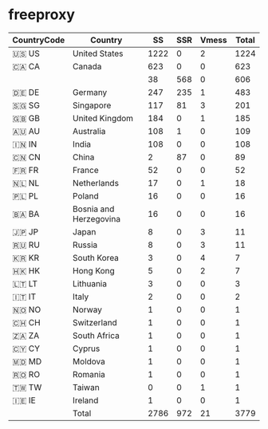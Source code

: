 # freeproxy

|CountryCode|Country|SS|SSR|Vmess|Total|
|  ----  | ----  |  ----  | ----  |  ----  | ----  |
|🇺🇸 US|United States|1222|0|2|1224|
|🇨🇦 CA|Canada|623|0|0|623|
| ||38|568|0|606|
|🇩🇪 DE|Germany|247|235|1|483|
|🇸🇬 SG|Singapore|117|81|3|201|
|🇬🇧 GB|United Kingdom|184|0|1|185|
|🇦🇺 AU|Australia|108|1|0|109|
|🇮🇳 IN|India|108|0|0|108|
|🇨🇳 CN|China|2|87|0|89|
|🇫🇷 FR|France|52|0|0|52|
|🇳🇱 NL|Netherlands|17|0|1|18|
|🇵🇱 PL|Poland|16|0|0|16|
|🇧🇦 BA|Bosnia and Herzegovina|16|0|0|16|
|🇯🇵 JP|Japan|8|0|3|11|
|🇷🇺 RU|Russia|8|0|3|11|
|🇰🇷 KR|South Korea|3|0|4|7|
|🇭🇰 HK|Hong Kong|5|0|2|7|
|🇱🇹 LT|Lithuania|3|0|0|3|
|🇮🇹 IT|Italy|2|0|0|2|
|🇳🇴 NO|Norway|1|0|0|1|
|🇨🇭 CH|Switzerland|1|0|0|1|
|🇿🇦 ZA|South Africa|1|0|0|1|
|🇨🇾 CY|Cyprus|1|0|0|1|
|🇲🇩 MD|Moldova|1|0|0|1|
|🇷🇴 RO|Romania|1|0|0|1|
|🇹🇼 TW|Taiwan|0|0|1|1|
|🇮🇪 IE|Ireland|1|0|0|1|
||Total|2786|972|21|3779|
